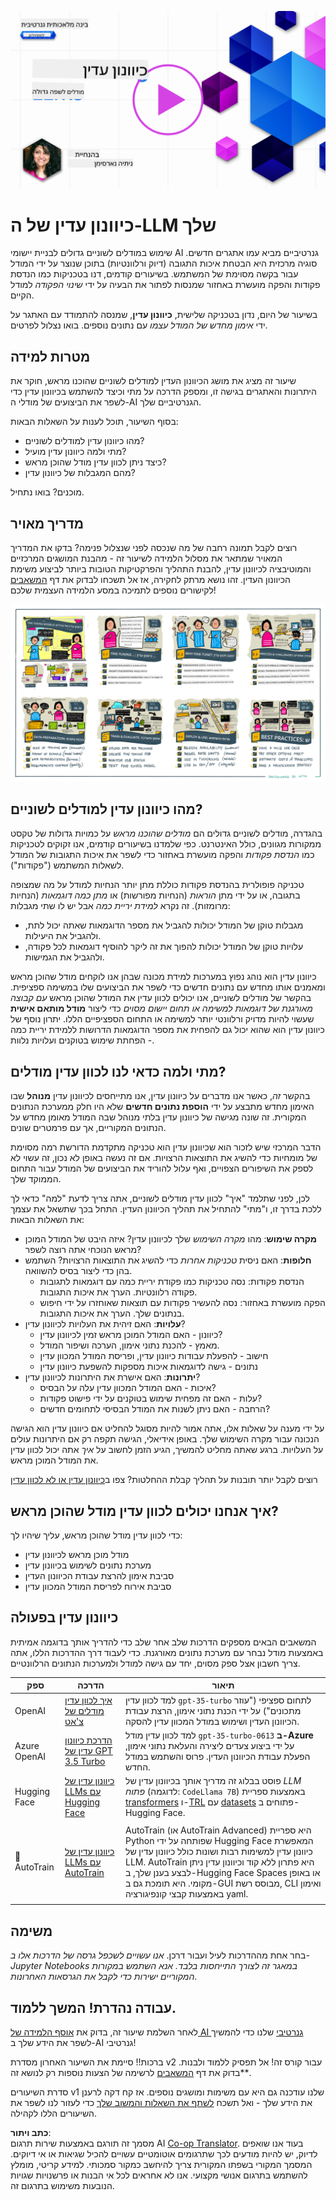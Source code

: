 <!--
CO_OP_TRANSLATOR_METADATA:
{
  "original_hash": "68664f7e754a892ae1d8d5e2b7bd2081",
  "translation_date": "2025-05-20T07:52:36+00:00",
  "source_file": "18-fine-tuning/README.md",
  "language_code": "he"
}
-->
[![מודלים בקוד פתוח](../../../translated_images/18-lesson-banner.8487555c3e3225eefc1dc84e72c8e00bce1ee76db867a080628fb0fbb04aa0d2.he.png)](https://aka.ms/gen-ai-lesson18-gh?WT.mc_id=academic-105485-koreyst)

# כיוונון עדין של ה-LLM שלך

שימוש במודלים לשוניים גדולים לבניית יישומי AI גנרטיביים מביא עמו אתגרים חדשים. סוגיה מרכזית היא הבטחת איכות התגובה (דיוק ורלוונטיות) בתוכן שנוצר על ידי המודל עבור בקשה מסוימת של המשתמש. בשיעורים קודמים, דנו בטכניקות כמו הנדסת פקודות והפקה מועשרת באחזור שמנסות לפתור את הבעיה על ידי _שינוי הפקודה_ למודל הקיים.

בשיעור של היום, נדון בטכניקה שלישית, **כיוונון עדין**, שמנסה להתמודד עם האתגר על ידי _אימון מחדש של המודל עצמו_ עם נתונים נוספים. בואו נצלול לפרטים.

## מטרות למידה

שיעור זה מציג את מושג הכיוונון העדין למודלים לשוניים שהוכנו מראש, חוקר את היתרונות והאתגרים בגישה זו, ומספק הדרכה על מתי וכיצד להשתמש בכיוונון עדין כדי לשפר את הביצועים של מודלי ה-AI הגנרטיביים שלך.

בסוף השיעור, תוכל לענות על השאלות הבאות:

- מהו כיוונון עדין למודלים לשוניים?
- מתי ולמה כיוונון עדין מועיל?
- כיצד ניתן לכוון עדין מודל שהוכן מראש?
- מהם המגבלות של כיוונון עדין?

מוכנים? בואו נתחיל.

## מדריך מאויר

רוצים לקבל תמונה רחבה של מה שנכסה לפני שנצלול פנימה? בדקו את המדריך המאויר שמתאר את מסלול הלמידה לשיעור זה - מהבנת המושגים המרכזיים והמוטיבציה לכיוונון עדין, להבנת התהליך והפרקטיקות הטובות ביותר לביצוע משימת הכיוונון העדין. זהו נושא מרתק לחקירה, אז אל תשכחו לבדוק את דף [המשאבים](./RESOURCES.md?WT.mc_id=academic-105485-koreyst) לקישורים נוספים לתמיכה במסע הלמידה העצמית שלכם!

![מדריך מאויר לכיוונון עדין של מודלים לשוניים](../../../translated_images/18-fine-tuning-sketchnote.92733966235199dd260184b1aae3a84b877c7496bc872d8e63ad6fa2dd96bafc.he.png)

## מהו כיוונון עדין למודלים לשוניים?

בהגדרה, מודלים לשוניים גדולים הם _מודלים שהוכנו מראש_ על כמויות גדולות של טקסט ממקורות מגוונים, כולל האינטרנט. כפי שלמדנו בשיעורים קודמים, אנו זקוקים לטכניקות כמו _הנדסת פקודות_ והפקה מועשרת באחזור כדי לשפר את איכות התגובות של המודל לשאלות המשתמש ("פקודות").

טכניקה פופולרית בהנדסת פקודות כוללת מתן יותר הנחיות למודל על מה שמצופה בתגובה, או על ידי מתן _הוראות_ (הנחיות מפורשות) או _מתן כמה דוגמאות_ (הנחיות מרומזות). זה נקרא _למידת יריית כמה_ אבל יש לו שתי מגבלות:

- מגבלות טוקן של המודל יכולות להגביל את מספר הדוגמאות שאתה יכול לתת, ולהגביל את היעילות.
- עלויות טוקן של המודל יכולות להפוך את זה ליקר להוסיף דוגמאות לכל פקודה, ולהגביל את הגמישות.

כיוונון עדין הוא נוהג נפוץ במערכות למידת מכונה שבהן אנו לוקחים מודל שהוכן מראש ומאמנים אותו מחדש עם נתונים חדשים כדי לשפר את הביצועים שלו במשימה ספציפית. בהקשר של מודלים לשוניים, אנו יכולים לכוון עדין את המודל שהוכן מראש _עם קבוצה מאורגנת של דוגמאות למשימה או תחום יישום מסוים_ כדי ליצור **מודל מותאם אישית** שעשוי להיות מדויק ורלוונטי יותר למשימה או התחום הספציפיים הללו. יתרון נוסף של כיוונון עדין הוא שהוא יכול גם להפחית את מספר הדוגמאות הדרושות ללמידת יריית כמה - הפחתת שימוש בטוקנים ועלויות נלוות.

## מתי ולמה כדאי לנו לכוון עדין מודלים?

בהקשר _זה_, כאשר אנו מדברים על כיוונון עדין, אנו מתייחסים לכיוונון עדין **מנוהל** שבו האימון מחדש מתבצע על ידי **הוספת נתונים חדשים** שלא היו חלק ממערכת הנתונים המקורית. זה שונה מגישה של כיוונון עדין בלתי מנוהל שבה המודל מאומן מחדש על הנתונים המקוריים, אך עם פרמטרים שונים.

הדבר המרכזי שיש לזכור הוא שכיוונון עדין הוא טכניקה מתקדמת הדורשת רמה מסוימת של מומחיות כדי להשיג את התוצאות הרצויות. אם זה נעשה באופן לא נכון, זה עשוי לא לספק את השיפורים הצפויים, ואף עלול להוריד את הביצועים של המודל עבור התחום הממוקד שלך.

לכן, לפני שתלמד "איך" לכוון עדין מודלים לשוניים, אתה צריך לדעת "למה" כדאי לך ללכת בדרך זו, ו"מתי" להתחיל את תהליך הכיוונון העדין. התחל בכך שתשאל את עצמך את השאלות הבאות:

- **מקרה שימוש**: מהו _מקרה השימוש_ שלך לכיוונון עדין? איזה היבט של המודל המוכן מראש הנוכחי אתה רוצה לשפר?
- **חלופות**: האם ניסית _טכניקות אחרות_ כדי להשיג את התוצאות הרצויות? השתמש בהן כדי ליצור בסיס להשוואה.
  - הנדסת פקודות: נסה טכניקות כמו פקודת יריית כמה עם דוגמאות לתגובות פקודה רלוונטיות. הערך את איכות התגובות.
  - הפקה מועשרת באחזור: נסה להעשיר פקודות עם תוצאות שאוחזרו על ידי חיפוש בנתונים שלך. הערך את איכות התגובות.
- **עלויות**: האם זיהית את העלויות לכיוונון עדין?
  - כיוונון - האם המודל המוכן מראש זמין לכיוונון עדין?
  - מאמץ - להכנת נתוני אימון, הערכה ושיפור המודל.
  - חישוב - להפעלת עבודות כיוונון עדין, ופריסת המודל המכוון עדין
  - נתונים - גישה לדוגמאות איכות מספקות להשפעת כיוונון עדין
- **יתרונות**: האם אישרת את היתרונות לכיוונון עדין?
  - איכות - האם המודל המכוון עדין עלה על הבסיס?
  - עלות - האם זה מפחית שימוש בטוקנים על ידי פישוט פקודות?
  - הרחבה - האם ניתן לשנות את המודל הבסיסי לתחומים חדשים?

על ידי מענה על שאלות אלו, אתה אמור להיות מסוגל להחליט אם כיוונון עדין הוא הגישה הנכונה עבור מקרה השימוש שלך. באופן אידיאלי, הגישה תקפה רק אם היתרונות עולים על העלויות. ברגע שאתה מחליט להמשיך, הגיע הזמן לחשוב על _איך_ אתה יכול לכוון עדין את המודל המוכן מראש.

רוצים לקבל יותר תובנות על תהליך קבלת ההחלטות? צפו ב[כיוונון עדין או לא לכוון עדין](https://www.youtube.com/watch?v=0Jo-z-MFxJs)

## איך אנחנו יכולים לכוון עדין מודל שהוכן מראש?

כדי לכוון עדין מודל שהוכן מראש, עליך שיהיו לך:

- מודל מוכן מראש לכיוונון עדין
- מערכת נתונים לשימוש בכיוונון עדין
- סביבת אימון להרצת עבודת הכיוונון העדין
- סביבת אירוח לפריסת המודל המכוון עדין

## כיוונון עדין בפעולה

המשאבים הבאים מספקים הדרכות שלב אחר שלב כדי להדריך אותך בדוגמה אמיתית באמצעות מודל נבחר עם מערכת נתונים מאורגנת. כדי לעבוד דרך ההדרכות הללו, אתה צריך חשבון אצל ספק מסוים, יחד עם גישה למודל ולמערכות הנתונים הרלוונטיים.

| ספק         | הדרכה                                                                                                                                                                      | תיאור                                                                                                                                                                                                                                                                                                                                                                                                                         |
| ------------ | ------------------------------------------------------------------------------------------------------------------------------------------------------------------------- | ---------------------------------------------------------------------------------------------------------------------------------------------------------------------------------------------------------------------------------------------------------------------------------------------------------------------------------------------------------------------------------------------------------------------------------- |
| OpenAI       | [איך לכוון עדין מודלים של צ'אט](https://github.com/openai/openai-cookbook/blob/main/examples/How_to_finetune_chat_models.ipynb?WT.mc_id=academic-105485-koreyst)         | למד לכוון עדין `gpt-35-turbo` לתחום ספציפי ("עוזר מתכונים") על ידי הכנת נתוני אימון, הרצת עבודת הכיוונון העדין ושימוש במודל המכוון עדין להסקה.                                                                                                                                                                                                                                              |
| Azure OpenAI | [הדרכת כיוונון עדין של GPT 3.5 Turbo](https://learn.microsoft.com/azure/ai-services/openai/tutorials/fine-tune?tabs=python-new%2Ccommand-line?WT.mc_id=academic-105485-koreyst) | למד לכוון עדין מודל `gpt-35-turbo-0613` **ב-Azure** על ידי ביצוע צעדים ליצירה והעלאת נתוני אימון, הפעלת עבודת הכיוונון העדין. פרוס והשתמש במודל החדש.                                                                                                                                                                                                                                                                 |
| Hugging Face | [כיוונון עדין של LLMs עם Hugging Face](https://www.philschmid.de/fine-tune-llms-in-2024-with-trl?WT.mc_id=academic-105485-koreyst)                                         | פוסט בבלוג זה מדריך אותך בכיוונון עדין של _LLM פתוח_ (לדוגמה: `CodeLlama 7B`) באמצעות ספריית [transformers](https://huggingface.co/docs/transformers/index?WT.mc_id=academic-105485-koreyst) ו-[TRL](https://huggingface.co/docs/trl/index?WT.mc_id=academic-105485-koreyst]) עם [datasets](https://huggingface.co/docs/datasets/index?WT.mc_id=academic-105485-koreyst) פתוחים ב-Hugging Face. |
|              |                                                                                                                                                                           |                                                                                                                                                                                                                                                                                                                                                                                                                                   |
| 🤗 AutoTrain | [כיוונון עדין של LLMs עם AutoTrain](https://github.com/huggingface/autotrain-advanced/?WT.mc_id=academic-105485-koreyst)                                                  | AutoTrain (או AutoTrain Advanced) היא ספריית Python שפותחה על ידי Hugging Face המאפשרת כיוונון עדין למשימות רבות ושונות כולל כיוונון עדין של LLM. AutoTrain היא פתרון ללא קוד וכיוונון עדין ניתן לבצע בענן שלך, ב-Hugging Face Spaces או באופן מקומי. היא תומכת גם ב-GUI מבוסס רשת, CLI ואימון באמצעות קבצי קונפיגורציה yaml.                                                                               |
|              |                                                                                                                                                                           |                                                                                                                                                                                                                                                                                                                                                                                                                                   |

## משימה

בחר אחת מההדרכות לעיל ועבור דרכן. _אנו עשויים לשכפל גרסה של הדרכות אלו ב-Jupyter Notebooks במאגר זה לצורך התייחסות בלבד. אנא השתמש במקורות המקוריים ישירות כדי לקבל את הגרסאות האחרונות_.

## עבודה נהדרת! המשך ללמוד.

לאחר השלמת שיעור זה, בדוק את [אוסף הלמידה של AI גנרטיבי](https://aka.ms/genai-collection?WT.mc_id=academic-105485-koreyst) שלנו כדי להמשיך לשפר את הידע שלך ב-AI גנרטיבי!

ברכות!! סיימת את השיעור האחרון מסדרת v2 עבור קורס זה! אל תפסיק ללמוד ולבנות. **בדוק את דף [המשאבים](RESOURCES.md?WT.mc_id=academic-105485-koreyst) לרשימה של הצעות נוספות רק לנושא זה.

סדרת השיעורים v1 שלנו עודכנה גם היא עם משימות ומושגים נוספים. אז קח דקה לרענן את הידע שלך - ואל תשכח [לשתף את השאלות והמשוב שלך](https://github.com/microsoft/generative-ai-for-beginners/issues?WT.mc_id=academic-105485-koreyst) כדי לעזור לנו לשפר את השיעורים הללו לקהילה.

**כתב ויתור**:  
מסמך זה תורגם באמצעות שירות תרגום AI [Co-op Translator](https://github.com/Azure/co-op-translator). בעוד אנו שואפים לדיוק, יש להיות מודעים לכך שתרגומים אוטומטיים עשויים להכיל שגיאות או אי דיוקים. המסמך המקורי בשפתו המקורית צריך להיחשב כמקור סמכותי. למידע קריטי, מומלץ להשתמש בתרגום אנושי מקצועי. אנו לא אחראים לכל אי הבנות או פרשנויות שגויות הנובעות משימוש בתרגום זה.